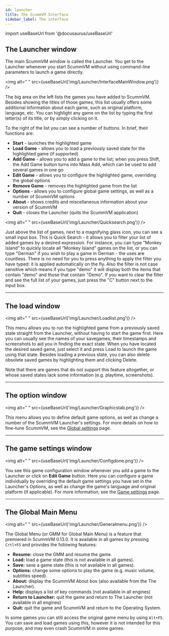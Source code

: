 ```yaml
---
id: launcher
title: The ScummVM Interface
sidebar_label: The interface
---
```


import useBaseUrl from '@docusaurus/useBaseUrl'

## The Launcher window

The main ScummVM window is called the Launcher. You get to the Launcher whenever you start ScummVM without using command-line parameters to launch a game directly.

<img
  alt=" "
  src={useBaseUrl('img/Launcher/InterfaceMainWindow.png')}
/>

The big area on the left lists the games you have added to ScummVM. Besides showing the titles of those games, this list usually offers some additional information about each game, such as original platform, language, etc. You can highlight any game on the list by typing the first letter(s) of its title, or by simply clicking on it.

To the right of the list you can see a number of buttons. In brief, their functions are:

- **Start** - launches the highlighted game
- **Load Game** - allows you to load a previously saved state for the highlighted game (if supported)
- **Add Game** - allows you to add a game to the list; when you press Shift, the Add Game button turns into Mass Add, which can be used to add several games in one go
- **Edit Game** - allows you to configure the highlighted game, overriding the global options
- **Remove Game** - removes the highlighted game from the list
- **Options** - allows you to configure global game settings, as well as a number of ScummVM options
- **About** - shows credits and miscellaneous information about your version of ScummVM
- **Quit** - closes the Launcher (quits the ScummVM application)


<img
  alt=" "
  src={useBaseUrl('img/Launcher/Quicksearch.png')}
/>

Just above the list of games, next to a magnifying glass icon, you can see a small input box. This is Quick Search - it allows you to filter your list of added games by a desired expression. For instance, you can type "Monkey Island" to quickly locate all "Monkey Island" games on the list, or you can type "German" if you wish to play a game in German - the uses are countless. There is no need for you to press anything to apply the filter you have typed: it is applied automatically on the fly. Also the filter is not case sensitive which means if you type "demo" it will display both the items that contain "demo" and those that contain "Demo". If you want to clear the filter and see the full list of your games, just press the "C" button next to the input box. 

---
## The load window

<img
  alt=" "
  src={useBaseUrl('img/Launcher/Loadlist.png')}
/>

This menu allows you to run the highlighted game from a previously saved state straight from the Launcher, without having to start the game first. Here you can usually see the names of your savegames, their timestamps and screenshots to aid you in finding the exact state. When you have located the desired saved game, just select it and press Load to launch the game using that state. Besides loading a previous state, you can also delete obsolete saved games by highlighting them and clicking Delete.

Note that there are games that do not support this feature altogether, or whose saved states lack some information (e.g. playtime, screenshots). 

---
## The option window

<img
  alt=" "
  src={useBaseUrl('img/Launcher/Graphicstab.png')}
/>


This menu allows you to define default game options, as well as change a number of the ScummVM Launcher's settings. For more details on how to fine-tune ScummVM, see the [Global settings](../using/global_settings) page.

---
## The game settings window

<img
  alt=" "
  src={useBaseUrl('img/Launcher/Configdone.png')}
/>

You see this game configuration window whenever you add a game to the Launcher or click on **Edit Game** button. Here you can configure a game individually by overriding the default game settings you have set in the Launcher's Options, as well as change the game's language and original platform (if applicable). For more information, see the [Game settings](../using/game_settings) page. 

---

## The Global Main Menu

<img
  alt=" "
  src={useBaseUrl('img/Launcher/Generalmenu.png')}
/>

The Global Menu (or GMM for Global Main Menu) is a feature that premiered in ScummVM 0.13.0. It is available in all games by pressing ```Crtl+F5``` and provides the following features:

- **Resume:** close the GMM and resume the game.
- **Load:** load a game state (this is not available in all games).
- **Save:** save a game state (this is not available in all games).
- **Options:** change some options to play the game (e.g. music volume, subtitles speed).
- **About:** display the ScummVM About box (also available from the The Launcher).
- **Help:** displays a list of key commands (not available in all engines)
- **Return to Launcher:** quit the game and return to The Launcher (not available in all engines)
- **Quit:** quit the game and ScummVM and return to the Operating System.

In some games you can still access the original game menu by using ```Alt+F5```. You can save and load games using this, however it is not intended for this purpose, and may even crash ScummVM in some games. 
